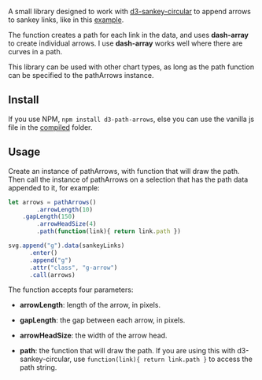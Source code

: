 A small library designed to work with [d3-sankey-circular](https://github.com/tomshanley/d3-sankey-circular) to append arrows to sankey links, like in this [example](https://bl.ocks.org/tomshanley/6f3fcf68c0dbc401548733dd0c64e3c3).

The function creates a path for each link in the data, and uses **dash-array** to create individual arrows.  I use **dash-array** works well where there are curves in a path.

This library can be used with other chart types, as long as the path function can be specified to the pathArrows instance.

## Install

If you use NPM, `npm install d3-path-arrows`, else you can use the vanilla js file in the [compiled](https://github.com/tomshanley/d3-path-arrows/tree/master/compiled) folder.

## Usage

Create an instance of pathArrows, with function that will draw the path. Then call the instance of pathArrows on a selection that has the path data appended to it, for example:

```js
let arrows = pathArrows()
    	.arrowLength(10)
  	.gapLength(150)
    	.arrowHeadSize(4)
    	.path(function(link){ return link.path })

svg.append("g").data(sankeyLinks)
      .enter()
      .append("g")
      .attr("class", "g-arrow")
      .call(arrows)
```
The function accepts four parameters:

* **arrowLength**: length of the arrow, in pixels.

* **gapLength**: the gap between each arrow, in pixels.

* **arrowHeadSize**: the width of the arrow head.

* **path**: the function that will draw the path. If you are using this with d3-sankey-circular, use `function(link){ return link.path }` to access the path string.
